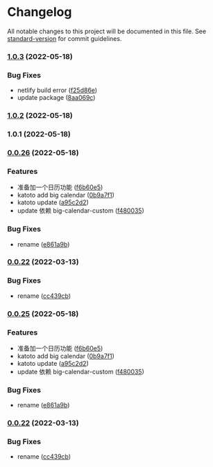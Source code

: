 # Changelog

All notable changes to this project will be documented in this file. See [standard-version](https://github.com/conventional-changelog/standard-version) for commit guidelines.

### [1.0.3](https://github.com/katoto/katoto-business/compare/v1.0.2...v1.0.3) (2022-05-18)

### Bug Fixes

- netlify build error ([f25d86e](https://github.com/katoto/katoto-business/commit/f25d86e8ff65c1d653bd4a4e79f182eb62d0c680))
- update package ([8aa069c](https://github.com/katoto/katoto-business/commit/8aa069c256fa201ac54a8bdfdd3c94f9b34db00b))

### [1.0.2](https://github.com/katoto/katoto-business/compare/v1.0.1...v1.0.2) (2022-05-18)

### 1.0.1 (2022-05-18)

### [0.0.26](https://github.com/katoto/katoto-business/compare/v0.0.31...v0.0.26) (2022-05-18)

### Features

- 准备加一个日历功能 ([f6b60e5](https://github.com/katoto/katoto-business/commit/f6b60e5432416bdda0a934a5d0d4602334e3bb2c))
- katoto add big calendar ([0b9a7f1](https://github.com/katoto/katoto-business/commit/0b9a7f14e32c8e6c409395d89238337366a64a93))
- katoto update ([a95c2d2](https://github.com/katoto/katoto-business/commit/a95c2d2c98a525a0ccd4199401d6cb37ea5fc1b5))
- update 依赖 big-calendar-custom ([f480035](https://github.com/katoto/katoto-business/commit/f48003509c289946cbda02976331f45b7805276f))

### Bug Fixes

- rename ([e861a9b](https://github.com/katoto/katoto-business/commit/e861a9b95c8f5ec5f5d1eb4ab5c506b34c811287))

### [0.0.22](https://github.com/katoto/katoto-business/compare/v0.0.21...v0.0.22) (2022-03-13)

### Bug Fixes

- rename ([cc439cb](https://github.com/katoto/katoto-business/commit/cc439cb47611e5297db9fda71ce5f129bc90ddfd))

### [0.0.25](https://github.com/katoto/katoto-business/compare/v0.0.31...v0.0.25) (2022-05-18)

### Features

- 准备加一个日历功能 ([f6b60e5](https://github.com/katoto/katoto-business/commit/f6b60e5432416bdda0a934a5d0d4602334e3bb2c))
- katoto add big calendar ([0b9a7f1](https://github.com/katoto/katoto-business/commit/0b9a7f14e32c8e6c409395d89238337366a64a93))
- katoto update ([a95c2d2](https://github.com/katoto/katoto-business/commit/a95c2d2c98a525a0ccd4199401d6cb37ea5fc1b5))
- update 依赖 big-calendar-custom ([f480035](https://github.com/katoto/katoto-business/commit/f48003509c289946cbda02976331f45b7805276f))

### Bug Fixes

- rename ([e861a9b](https://github.com/katoto/katoto-business/commit/e861a9b95c8f5ec5f5d1eb4ab5c506b34c811287))

### [0.0.22](https://github.com/katoto/katoto-business/compare/v0.0.21...v0.0.22) (2022-03-13)

### Bug Fixes

- rename ([cc439cb](https://github.com/katoto/katoto-business/commit/cc439cb47611e5297db9fda71ce5f129bc90ddfd))
